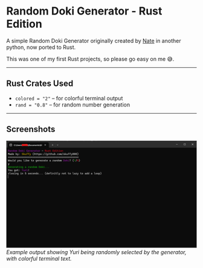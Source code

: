 # Random Doki Generator - Rust Edition

A simple Random Doki Generator originally created by [Nate](https://github.com/narchive-nz/) in another python, now ported to Rust.  

This was one of my first Rust projects, so please go easy on me 😅.

---

## Rust Crates Used

- `colored = "2"` – for colorful terminal output  
- `rand = "0.8"` – for random number generation  

---

## Screenshots

![Monika](assets/screenshot.png)  
*Example output showing Yuri being randomly selected by the generator, with colorful terminal text.*
